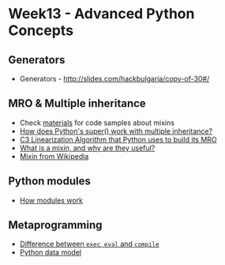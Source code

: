 # Week13 - Advanced Python Concepts

## Generators

* Generators - <http://slides.com/hackbulgaria/copy-of-30#/>

## MRO & Multiple inheritance

* Check [materials](materials/) for code samples about mixins
* [How does Python's super() work with multiple inheritance?](http://stackoverflow.com/questions/3277367/how-does-pythons-super-work-with-multiple-inheritance)
* [C3 Linearization Algorithm that Python uses to build its MRO](https://en.wikipedia.org/wiki/C3_linearization)
* [What is a mixin, and why are they useful?](http://stackoverflow.com/questions/533631/what-is-a-mixin-and-why-are-they-useful)
* [Mixin from Wikipedia](https://en.wikipedia.org/wiki/Mixin)

## Python modules

* [How modules work](https://docs.python.org/3/tutorial/modules.html)

## Metaprogramming

* [Difference between `exec`, `eval` and `compile`](http://stackoverflow.com/questions/2220699/whats-the-difference-between-eval-exec-and-compile-in-python)
* [Python data model](https://docs.python.org/3.5/reference/datamodel.html)
